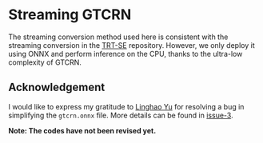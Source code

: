 # Streaming GTCRN
The streaming conversion method used here is consistent with the streaming conversion in the [TRT-SE](https://github.com/Xiaobin-Rong/TRT-SE) repository. However, we only deploy it using ONNX and perform inference on the CPU, thanks to the ultra-low complexity of GTCRN.

## Acknowledgement
I would like to express my gratitude to [Linghao Yu](https://github.com/SherryYu33) for resolving a bug in simplifying the `gtcrn.onnx` file. More details can be found in [issue-3](https://github.com/Xiaobin-Rong/gtcrn/issues/3).

**Note: The codes have not been revised yet.**

